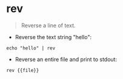# rev

> Reverse a line of text.

- Reverse the text string "hello":

`echo "hello" | rev`

- Reverse an entire file and print to stdout:

`rev {{file}}`